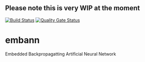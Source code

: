 ## Please note this is very WIP at the moment

[![Build Status](https://travis-ci.com/Frosticles/embann.svg?branch=master)](https://travis-ci.com/Frosticles/embann)
[![Quality Gate Status](https://sonarcloud.io/api/project_badges/measure?project=Frosticles_embann&metric=alert_status)](https://sonarcloud.io/dashboard?id=Frosticles_embann)

# embann
Embedded Backpropagatting Artificial Neural Network
